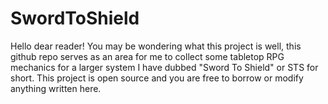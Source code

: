 # SwordToShield

Hello dear reader! You may be wondering what this project is well, this github
repo serves as an area for me to collect some tabletop RPG mechanics for a
larger system I have dubbed "Sword To Shield" or STS for short. This project
is open source and you are free to borrow or modify anything written here.